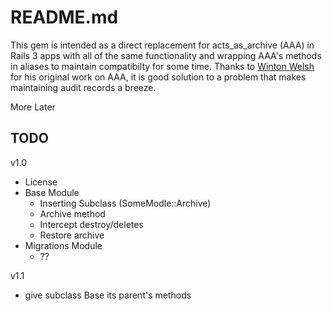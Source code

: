 README.md
=================

This gem is intended as a direct replacement for acts\_as\_archive (AAA)
in Rails 3 apps with all of the same functionality and wrapping AAA's 
methods in aliases to maintain compatibilty for some time. Thanks to 
[Winton Welsh](https://github.com/winton "Winton on github") for his 
original work on AAA, it is good solution to a problem that makes 
maintaining audit records a breeze.

More Later

TODO
-----------------

v1.0

 *  License
 *  Base Module
     *  Inserting Subclass (SomeModle::Archive)
     *  Archive method
     *  Intercept destroy/deletes
     *  Restore archive
 *  Migrations Module
     *  ??

v1.1

 *  give subclass Base its parent's methods
